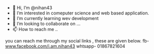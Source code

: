 - 👋 Hi, I’m @nihan43
- 👀 I’m interested in comeputer science and web based application.
- 🌱 I’m currently learning wev development
- 💞️ I’m looking to collaborate on ...
- 📫 How to reach me ..

you can reach me through my social links , these are given below.
fb- www.facebook.com/i.am.nihan43
whtsapp- 01867821604
